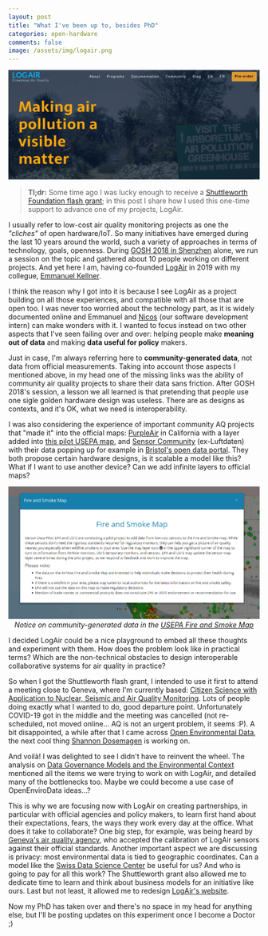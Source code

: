 ```yaml
---
layout: post
title: "What I've been up to, besides PhD"
categories: open-hardware
comments: false
image: /assets/img/logair.png
---
```


<p>
<a href="http://logair.ch"><img src='/assets/img/logair.png'></a>
</p>

>**Tl;dr:** Some time ago I was lucky enough to receive a [Shuttleworth Foundation flash grant](https://www.shuttleworthfoundation.org/fellows/flash-grants/); in this post I share how I used this one-time support to advance one of my projects, LogAir.

I usually refer to low-cost air quality monitoring projects as one the *"cliches"* of open hardware/IoT. So many initiatives have emerged during the last 10 years around the world, such a variety of approaches in terms of technology, goals, openness. During [GOSH 2018 in Shenzhen](http://openhardware.science/gatherings/gosh-2018-2/) alone, we run a session on the topic and gathered about 10 people working on different projects. And yet here I am, having co-founded [LogAir](https://logair.io) in 2019 with my collegue, [Emmanuel Kellner](https:/twitter.com/EmmanuelKellner). 

I think the reason why I got into it is because I see LogAir as a project building on all those experiences, and compatible with all those that are open too. I was never too worried about the technology part, as it is widely documented online and Emmanuel and [Nicos](https://twitter.com/AtomicNicos) (our software development intern) can make wonders with it. I wanted to focus instead on two other aspects that I've seen failing over and over: helping people make **meaning out of data** and making **data useful for policy** makers.

Just in case, I'm always referring here to **community-generated data**, not data from official measurements. Taking into account those aspects I mentioned above, in my head one of the missing links was the ability of community air quality projects to share their data sans friction. After GOSH 2018's session, a lesson we all learned is that pretending that people use one sigle golden hardware design was useless. There are as designs as contexts, and it's OK, what we need is interoperability.

I was also considering the experience of important community AQ projects that "made it" into the official maps: [PurpleAir](https://www2.purpleair.com/ ) in California with a layer added into [this pilot USEPA map](https://fire.airnow.gov/?lat=37.768719999999995&lng=-122.4454258&zoom=12#), and [Sensor Community](https://sensor.community/) (ex-Luftdaten) with their data popping up for example in [Bristol's open data portal](https://opendata.bristol.gov.uk/explore/?q=air+quality&sort=modified). They both propose certain hardware designs, is it scalable a model like this? What if I want to use another device? Can we add infinite layers to official maps?

<p align='center'>
    <img src='/assets/img/usepa_notice.png'><br>  
    <i>Notice on community-generated data in the <a href='https://fire.airnow.gov/?lat=37.768719999999995&lng=-122.4454258&zoom=12'>USEPA Fire and Smoke Map</a></i>
</p>

I decided LogAir could be a nice playground to embed all these thoughts and experiment with them. How does the problem look like in practical terms? Which are the non-technical obstacles to design interoperable collaborative systems for air quality in practice? 

So when I got the Shuttleworth flash grant, I intended to use it first to attend a meeting close to Geneva, where I'm currently based: [Citizen Science with Application to Nuclear, Seismic and Air Quality Monitoring](http://indico.ictp.it/event/9026/). Lots of people doing exactly what I wanted to do, good departure point. Unfortunately COVID-19 got in the middle and the meeting was cancelled (not re-scheduled, not moved online... AQ is not an urgent problem, it seems :P). A bit disappointed, a while after that I came across [Open Environmental Data](https://twitter.com/OpenEnviroData), the next cool thing [Shannon Dosemagen](https://twitter.com/sdosemagen) is working on.  

And voilà! I was delighted to see I didn't have to reinvent the wheel. The analysis on [Data Governance Models and the Environmental Context](https://www.openenvironmentaldata.org/blog/data-models-part3) mentioned all the items we were trying to work on with LogAir, and detailed many of the bottlenecks too. Maybe we could become a  use case of OpenEnviroData ideas...?

This is why we are focusing now with LogAir on creating partnerships, in particular with official agencies and policy makers, to learn first hand about their expectations, fears, the ways they work every day at the office. What does it take to collaborate? One big step, for example, was being heard by [Geneva's air quality agency](https://www.ge.ch/dossier/qualite-air), who accepted the calibration of LogAir sensors against their official standards. Another important aspect we are discussing is privacy: most environmental data is tied to geographic coordinates. Can a model like the [Swiss Data Science Center](https://datascience.ch) be useful for us? And who is going to pay for all this work? The Shuttleworth grant also allowed me to dedicate time to learn and think about business models for an initiative like ours. Last but not least, it allowed me to redesign [LogAir's website](https://logair.ch).

Now my PhD has taken over and there's no space in my head for anything else, but I'll be posting updates on this experiment once I become a Doctor ;)




